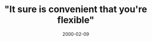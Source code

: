 ---
layout: base.njk
title : '&#34;It sure is convenient that you&#39;re flexible&#34;' 
view_title : '&#34;It sure is convenient that you&#39;re flexible&#34;' 
year : '2000' 
date : '2000-02-09' 
img_file : '/drawing/itsureis.png' 
html_file : 'itsureis' 
next_html : 'whatshould.html' 
year_order : '145' 
permalink : "title/{{html_file}}.html"
---